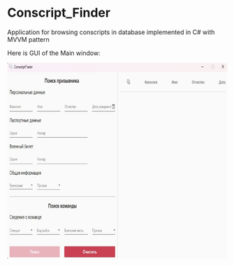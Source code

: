 # Conscript_Finder
Application for browsing conscripts in database implemented in C# with MVVM pattern

Here is GUI of the Main window:

<p>
  <img src = "https://github.com/trxerick/Conscript_Finder/blob/main/GUI_Demo/GUI_1.jpg" Width=700 Height=450/>
</p>

